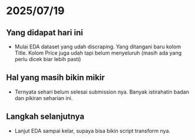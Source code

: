 # 2025/07/19

## Yang didapat hari ini
- Mulai EDA dataset yang udah discraping. Yang ditangani baru kolom Title. Kolom Price juga udah tapi belum menyeluruh (masih ada yang perlu dicek biar lebih pasti)

## Hal yang masih bikin mikir
- Ternyata sehari belum selesai submission nya. Banyak istirahatin badan dan pikiran seharian ini. 

## Langkah selanjutnya
- Lanjut EDA sampai kelar, supaya bisa bikin script transform nya. 
